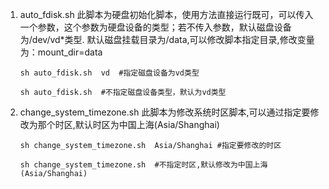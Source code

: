 
1. auto_fdisk.sh 此脚本为硬盘初始化脚本，使用方法直接运行既可，可以传入一个参数，这个参数为硬盘设备的类型；若不传入参数，默认磁盘设备为/dev/vd*类型.
   默认磁盘挂载目录为/data,可以修改脚本指定目录,修改变量为：mount_dir=data
  
       sh auto_fdisk.sh  vd  #指定磁盘设备为vd类型
         
       sh auto_fdisk.sh  #不指定磁盘设备类型，默认为vd类型
   
2. change_system_timezone.sh 此脚本为修改系统时区脚本,可以通过指定要修改为那个时区,默认时区为中国上海(Asia/Shanghai)

       sh change_system_timezone.sh  Asia/Shanghai #指定要修改的时区
          
       sh change_system_timezone.sh  #不指定时区,默认修改为中国上海(Asia/Shanghai)
